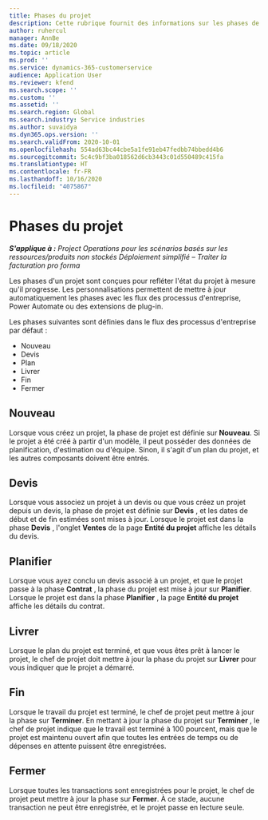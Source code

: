 ```yaml
---
title: Phases du projet
description: Cette rubrique fournit des informations sur les phases de projet disponibles dans Microsoft Dynamics Project Operations.
author: ruhercul
manager: AnnBe
ms.date: 09/18/2020
ms.topic: article
ms.prod: ''
ms.service: dynamics-365-customerservice
audience: Application User
ms.reviewer: kfend
ms.search.scope: ''
ms.custom: ''
ms.assetid: ''
ms.search.region: Global
ms.search.industry: Service industries
ms.author: suvaidya
ms.dyn365.ops.version: ''
ms.search.validFrom: 2020-10-01
ms.openlocfilehash: 554ad63bc44cbe5a1fe91eb47fedbb74bbedd4b6
ms.sourcegitcommit: 5c4c9bf3ba018562d6cb3443c01d550489c415fa
ms.translationtype: HT
ms.contentlocale: fr-FR
ms.lasthandoff: 10/16/2020
ms.locfileid: "4075867"
---
```

# <a name="project-stages"></a>Phases du projet

_**S'applique à :** Project Operations pour les scénarios basés sur les ressources/produits non stockés Déploiement simplifié – Traiter la facturation pro forma_

Les phases d'un projet sont conçues pour refléter l'état du projet à mesure qu'il progresse. Les personnalisations permettent de mettre à jour automatiquement les phases avec les flux des processus d'entreprise, Power Automate ou des extensions de plug-in.

Les phases suivantes sont définies dans le flux des processus d'entreprise par défaut :

- Nouveau
- Devis
- Plan
- Livrer
- Fin
- Fermer 

## <a name="new"></a>Nouveau

Lorsque vous créez un projet, la phase de projet est définie sur **Nouveau**. Si le projet a été créé à partir d'un modèle, il peut posséder des données de planification, d'estimation ou d'équipe. Sinon, il s'agit d'un plan du projet, et les autres composants doivent être entrés.

## <a name="quote"></a>Devis

Lorsque vous associez un projet à un devis ou que vous créez un projet depuis un devis, la phase de projet est définie sur **Devis** , et les dates de début et de fin estimées sont mises à jour. Lorsque le projet est dans la phase **Devis** , l'onglet **Ventes** de la page **Entité du projet** affiche les détails du devis.

## <a name="plan"></a>Planifier

Lorsque vous ayez conclu un devis associé à un projet, et que le projet passe à la phase **Contrat** , la phase du projet est mise à jour sur **Planifier**. Lorsque le projet est dans la phase **Planifier** , la page **Entité du projet** affiche les détails du contrat.

## <a name="deliver"></a>Livrer

Lorsque le plan du projet est terminé, et que vous êtes prêt à lancer le projet, le chef de projet doit mettre à jour la phase du projet sur **Livrer** pour vous indiquer que le projet a démarré.

## <a name="complete"></a>Fin 

Lorsque le travail du projet est terminé, le chef de projet peut mettre à jour la phase sur **Terminer**. En mettant à jour la phase du projet sur **Terminer** , le chef de projet indique que le travail est terminé à 100 pourcent, mais que le projet est maintenu ouvert afin que toutes les entrées de temps ou de dépenses en attente puissent être enregistrées.

## <a name="close"></a>Fermer

Lorsque toutes les transactions sont enregistrées pour le projet, le chef de projet peut mettre à jour la phase sur **Fermer**. À ce stade, aucune transaction ne peut être enregistrée, et le projet passe en lecture seule.

